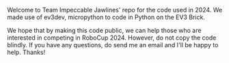 Welcome to Team Impeccable Jawlines' repo for the code used in 2024. We made use of ev3dev, micropython to code in Python on the EV3 Brick. 

We hope that by making this code public, we can help those who are interested in competing in RoboCup 2024. However, do not copy the code blindly. If you have any questions, do send me an email and I'll be happy to help. Thanks!
